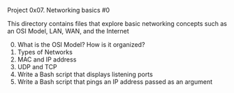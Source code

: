 Project 0x07. Networking basics #0

This directory contains files that explore basic networking concepts
such as an OSI Model, LAN, WAN, and the Internet

  0. What is the OSI Model? How is it organized?
  1. Types of Networks
  2. MAC and IP address
  3. UDP and TCP
  4. Write a Bash script that displays listening ports
  5. Write a Bash script that pings an IP address passed as an argument
